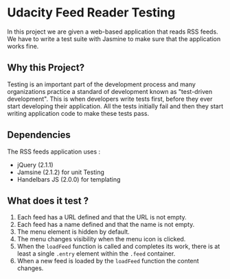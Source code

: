 # Udacity Feed Reader Testing

In this project we are given a web-based application that reads RSS feeds. We have to write a test suite with Jasmine to make sure that the application works fine.


## Why this Project?

Testing is an important part of the development process and many organizations practice a standard of development known as "test-driven development". This is when developers write tests first, before they ever start developing their application. All the tests initially fail and then they start writing application code to make these tests pass.


## Dependencies

The RSS feeds application uses :
- jQuery (2.1.1)
- Jamsine (2.1.2) for unit Testing
- Handelbars JS (2.0.0) for templating


## What does it test ?

1. Each feed has a URL defined and that the URL is not empty.
2. Each feed has a name defined and that the name is not empty.
3. The menu element is hidden by default.
4. The menu changes visibility when the menu icon is clicked.
5. When the `loadFeed` function is called and completes its work, there is at least a single `.entry` element within the `.feed` container.
6. When a new feed is loaded by the `loadFeed` function the content changes.
